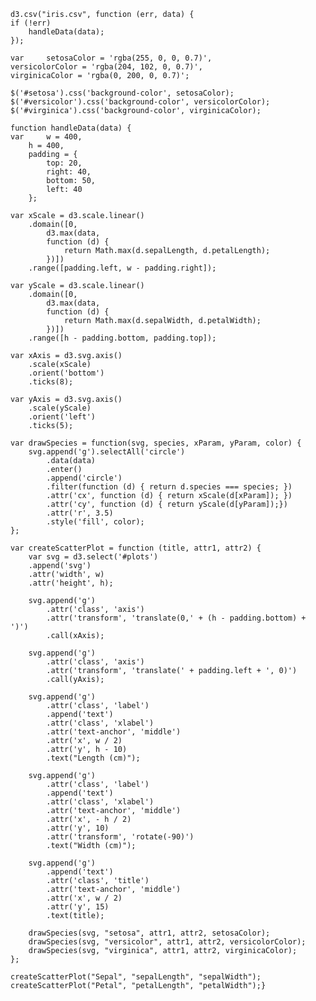 
	d3.csv("iris.csv", function (err, data) {
	if (!err)
		handleData(data);
	});

	var 	setosaColor = 'rgba(255, 0, 0, 0.7)',
	versicolorColor = 'rgba(204, 102, 0, 0.7)',
	virginicaColor = 'rgba(0, 200, 0, 0.7)';

	$('#setosa').css('background-color', setosaColor);
	$('#versicolor').css('background-color', versicolorColor);
	$('#virginica').css('background-color', virginicaColor);

	function handleData(data) {
	var 	w = 400,
		h = 400,
		padding = {
			top: 20,
			right: 40,
			bottom: 50,
			left: 40
		};

	var xScale = d3.scale.linear()
		.domain([0, 
			d3.max(data, 
			function (d) {
				return Math.max(d.sepalLength, d.petalLength);
			})])
		.range([padding.left, w - padding.right]);

	var yScale = d3.scale.linear()
		.domain([0, 
			d3.max(data, 
			function (d) {
				return Math.max(d.sepalWidth, d.petalWidth);
			})])
		.range([h - padding.bottom, padding.top]);

	var xAxis = d3.svg.axis()
		.scale(xScale)
		.orient('bottom')
		.ticks(8);

	var yAxis = d3.svg.axis()
		.scale(yScale)
		.orient('left')
		.ticks(5);

	var drawSpecies = function(svg, species, xParam, yParam, color) {
		svg.append('g').selectAll('circle')
			.data(data)
			.enter()
			.append('circle')
			.filter(function (d) { return d.species === species; })
			.attr('cx', function (d) { return xScale(d[xParam]); })
			.attr('cy', function (d) { return yScale(d[yParam]);})
			.attr('r', 3.5)
			.style('fill', color);
	};

	var createScatterPlot = function (title, attr1, attr2) {
		var svg = d3.select('#plots')
		.append('svg')
		.attr('width', w)
		.attr('height', h);

		svg.append('g')
			.attr('class', 'axis')
			.attr('transform', 'translate(0,' + (h - padding.bottom) + ')')
			.call(xAxis);

		svg.append('g')
			.attr('class', 'axis')
			.attr('transform', 'translate(' + padding.left + ', 0)')
			.call(yAxis);

		svg.append('g')
			.attr('class', 'label')
			.append('text')
			.attr('class', 'xlabel')
			.attr('text-anchor', 'middle')
			.attr('x', w / 2)
			.attr('y', h - 10)
			.text("Length (cm)");

		svg.append('g')
			.attr('class', 'label')
			.append('text')
			.attr('class', 'xlabel')
			.attr('text-anchor', 'middle')
			.attr('x', - h / 2)
			.attr('y', 10)
			.attr('transform', 'rotate(-90)')
			.text("Width (cm)");

		svg.append('g')
			.append('text')
			.attr('class', 'title')
			.attr('text-anchor', 'middle')
			.attr('x', w / 2)
			.attr('y', 15)
			.text(title);

		drawSpecies(svg, "setosa", attr1, attr2, setosaColor);
		drawSpecies(svg, "versicolor", attr1, attr2, versicolorColor);
		drawSpecies(svg, "virginica", attr1, attr2, virginicaColor);
	};

	createScatterPlot("Sepal", "sepalLength", "sepalWidth");
	createScatterPlot("Petal", "petalLength", "petalWidth");}
